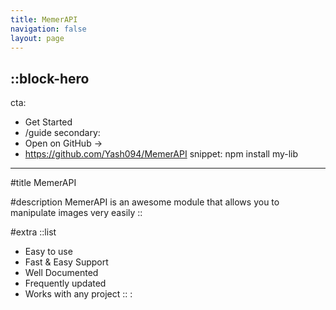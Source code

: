 ```yaml
---
title: MemerAPI
navigation: false
layout: page
---
```


::block-hero
---
cta:
  - Get Started
  - /guide
secondary:
  - Open on GitHub →
  - https://github.com/Yash094/MemerAPI
snippet: npm install my-lib
---

#title
MemerAPI

#description
MemerAPI is an awesome module that allows you to manipulate images very easily
::


#extra
  ::list
  - Easy to use
  - Fast & Easy Support
  - Well Documented
  - Frequently updated
  - Works with any project
  ::
:
